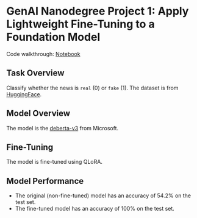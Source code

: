 # GenAI Nanodegree Project 1: Apply Lightweight Fine-Tuning to a Foundation Model

Code walkthrough: [Notebook](<./Lightweight%20Fine-Tuning%20Foundation%20Model%20(deberta-v3).ipynb>)

## Task Overview

Classify whether the news is `real` (0) or `fake` (1). The dataset is from [HuggingFace](https://huggingface.co/datasets/mohammadjavadpirhadi/fake-news-detection-dataset-english).

## Model Overview

The model is the [deberta-v3](https://huggingface.co/microsoft/deberta-v3-base) from Microsoft.

## Fine-Tuning

The model is fine-tuned using QLoRA.

## Model Performance

- The original (non-fine-tuned) model has an accuracy of 54.2% on the test set.
- The fine-tuned model has an accuracy of 100% on the test set.
